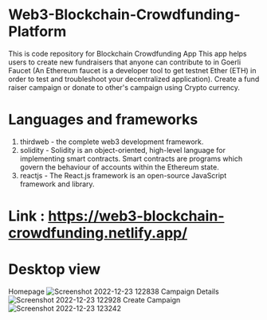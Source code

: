 ﻿# Web3-Blockchain-Crowdfunding-Platform
 This is code repository for Blockchain Crowdfunding App
 This app helps users to create new fundraisers that anyone can contribute to in Goerli Faucet (An Ethereum faucet is a developer tool to get testnet Ether (ETH) in
 order to test and troubleshoot your decentralized application). Create a fund raiser campaign or donate to other's campaign using Crypto currency.
 
 # Languages and frameworks
 1. thirdweb - the complete web3 development framework.
 2. solidity - Solidity is an object-oriented, high-level language for implementing smart contracts. Smart contracts are programs which govern the behaviour of accounts within the Ethereum state.
 3. reactjs - The React.js framework is an open-source JavaScript framework and library.
 
 # Link : https://web3-blockchain-crowdfunding.netlify.app/
 
 # Desktop view 
 Homepage
 ![Screenshot 2022-12-23 122838](https://user-images.githubusercontent.com/56751643/209290790-6abbe773-b148-4205-804f-7c648a0f09cc.png)
 Campaign Details
 ![Screenshot 2022-12-23 122928](https://user-images.githubusercontent.com/56751643/209291097-5a8756a9-7e5d-4387-9871-9285d03fb448.png)
 Create Campaign
 ![Screenshot 2022-12-23 123242](https://user-images.githubusercontent.com/56751643/209291212-66b1370d-1f7c-4a4f-896b-450951355b19.png)
 
